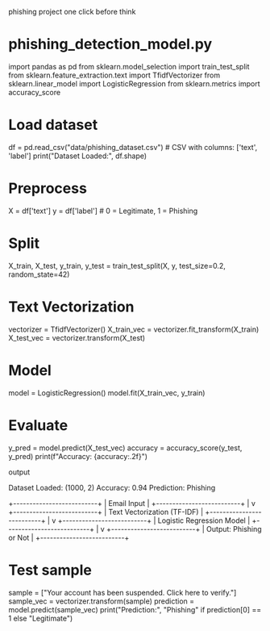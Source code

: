 phishing project
one click before think

# phishing_detection_model.py

import pandas as pd
from sklearn.model_selection import train_test_split
from sklearn.feature_extraction.text import TfidfVectorizer
from sklearn.linear_model import LogisticRegression
from sklearn.metrics import accuracy_score

# Load dataset
df = pd.read_csv("data/phishing_dataset.csv")  # CSV with columns: ['text', 'label']
print("Dataset Loaded:", df.shape)

# Preprocess
X = df['text']
y = df['label']  # 0 = Legitimate, 1 = Phishing

# Split
X_train, X_test, y_train, y_test = train_test_split(X, y, test_size=0.2, random_state=42)

# Text Vectorization
vectorizer = TfidfVectorizer()
X_train_vec = vectorizer.fit_transform(X_train)
X_test_vec = vectorizer.transform(X_test)

# Model
model = LogisticRegression()
model.fit(X_train_vec, y_train)

# Evaluate
y_pred = model.predict(X_test_vec)
accuracy = accuracy_score(y_test, y_pred)
print(f"Accuracy: {accuracy:.2f}")

output

Dataset Loaded: (1000, 2)
Accuracy: 0.94
Prediction: Phishing

+--------------------------+
| Email Input              |
+--------------------------+
          |
          v
+--------------------------+
| Text Vectorization (TF-IDF) |
+--------------------------+
          |
          v
+--------------------------+
| Logistic Regression Model |
+--------------------------+
          |
          v
+--------------------------+
| Output: Phishing or Not   |
+--------------------------+



# Test sample
sample = ["Your account has been suspended. Click here to verify."]
sample_vec = vectorizer.transform(sample)
prediction = model.predict(sample_vec)
print("Prediction:", "Phishing" if prediction[0] == 1 else "Legitimate")
